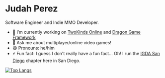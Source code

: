 # Judah Perez

Software Engineer and Indie MMO Developer.

- 🔭 I’m currently working on [TwoKinds Online](https://www.twokinds.online) and [Dragon Game Framework](https://github.com/judah4/MMO-Dragon-Game-Framwork)
- 💬 Ask me about multiplayer/online video games!
- 😄 Pronouns: he/him
- ⚡ Fun fact: I guess I don't really have a fun fact... Oh! I run the [IGDA San Diego](https://www.igdasandiego.org) chapter here in San Diego.

[![Top Langs](https://github-readme-stats.vercel.app/api/top-langs/?username=judah4&layout=compact&theme=vision-friendly-dark)](https://github.com/anuraghazra/github-readme-stats)

<!--
**judah4/judah4** is a ✨ _special_ ✨ repository because its `README.md` (this file) appears on your GitHub profile.

Here are some ideas to get you started:

- 🔭 I’m currently working on ...
- 🌱 I’m currently learning ...
- 👯 I’m looking to collaborate on ...
- 🤔 I’m looking for help with ...
- 💬 Ask me about ...
- 📫 How to reach me: ...
- 😄 Pronouns: ...
- ⚡ Fun fact: ...
-->


